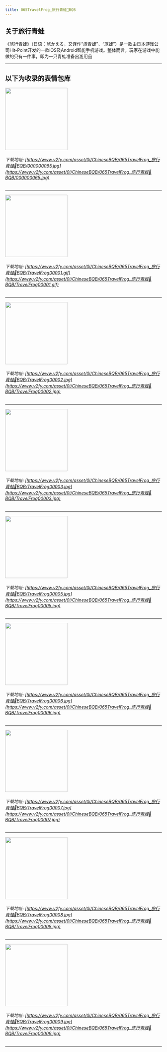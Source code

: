 ```yaml
---
title: 065TravelFrog_旅行青蛙🐸BQB
---
```


## 关于旅行青蛙

《旅行青蛙》（日语：旅かえる，又译作“旅青蛙”、“旅蛙”）是一款由日本游戏公司Hit-Point开发的一款iOS及Android智能手机游戏。整体而言，玩家在游戏中能做的只有一件事，即为一只青蛙准备出游用品


------
## 以下为收录的表情包库

<!-- more -->

<img height='200px' style='height:200px;'  src='https://www.v2fy.com/asset/0i/ChineseBQB/065TravelFrog_旅行青蛙🐸BQB/000000065.jpg' data-original='https://www.v2fy.com/asset/0i/ChineseBQB/065TravelFrog_旅行青蛙🐸BQB/000000065.jpg' /><br/><h6>下载地址: [https://www.v2fy.com/asset/0i/ChineseBQB/065TravelFrog_旅行青蛙🐸BQB/000000065.jpg](https://www.v2fy.com/asset/0i/ChineseBQB/065TravelFrog_旅行青蛙🐸BQB/000000065.jpg)</h6><hr/><img height='200px' style='height:200px;'  src='https://www.v2fy.com/asset/0i/ChineseBQB/065TravelFrog_旅行青蛙🐸BQB/TravelFrog00001.gif' data-original='https://www.v2fy.com/asset/0i/ChineseBQB/065TravelFrog_旅行青蛙🐸BQB/TravelFrog00001.gif' /><br/><h6>下载地址: [https://www.v2fy.com/asset/0i/ChineseBQB/065TravelFrog_旅行青蛙🐸BQB/TravelFrog00001.gif](https://www.v2fy.com/asset/0i/ChineseBQB/065TravelFrog_旅行青蛙🐸BQB/TravelFrog00001.gif)</h6><hr/><img height='200px' style='height:200px;'  src='https://www.v2fy.com/asset/0i/ChineseBQB/065TravelFrog_旅行青蛙🐸BQB/TravelFrog00002.jpg' data-original='https://www.v2fy.com/asset/0i/ChineseBQB/065TravelFrog_旅行青蛙🐸BQB/TravelFrog00002.jpg' /><br/><h6>下载地址: [https://www.v2fy.com/asset/0i/ChineseBQB/065TravelFrog_旅行青蛙🐸BQB/TravelFrog00002.jpg](https://www.v2fy.com/asset/0i/ChineseBQB/065TravelFrog_旅行青蛙🐸BQB/TravelFrog00002.jpg)</h6><hr/><img height='200px' style='height:200px;'  src='https://www.v2fy.com/asset/0i/ChineseBQB/065TravelFrog_旅行青蛙🐸BQB/TravelFrog00003.jpg' data-original='https://www.v2fy.com/asset/0i/ChineseBQB/065TravelFrog_旅行青蛙🐸BQB/TravelFrog00003.jpg' /><br/><h6>下载地址: [https://www.v2fy.com/asset/0i/ChineseBQB/065TravelFrog_旅行青蛙🐸BQB/TravelFrog00003.jpg](https://www.v2fy.com/asset/0i/ChineseBQB/065TravelFrog_旅行青蛙🐸BQB/TravelFrog00003.jpg)</h6><hr/><img height='200px' style='height:200px;'  src='https://www.v2fy.com/asset/0i/ChineseBQB/065TravelFrog_旅行青蛙🐸BQB/TravelFrog00005.jpg' data-original='https://www.v2fy.com/asset/0i/ChineseBQB/065TravelFrog_旅行青蛙🐸BQB/TravelFrog00005.jpg' /><br/><h6>下载地址: [https://www.v2fy.com/asset/0i/ChineseBQB/065TravelFrog_旅行青蛙🐸BQB/TravelFrog00005.jpg](https://www.v2fy.com/asset/0i/ChineseBQB/065TravelFrog_旅行青蛙🐸BQB/TravelFrog00005.jpg)</h6><hr/><img height='200px' style='height:200px;'  src='https://www.v2fy.com/asset/0i/ChineseBQB/065TravelFrog_旅行青蛙🐸BQB/TravelFrog00006.jpg' data-original='https://www.v2fy.com/asset/0i/ChineseBQB/065TravelFrog_旅行青蛙🐸BQB/TravelFrog00006.jpg' /><br/><h6>下载地址: [https://www.v2fy.com/asset/0i/ChineseBQB/065TravelFrog_旅行青蛙🐸BQB/TravelFrog00006.jpg](https://www.v2fy.com/asset/0i/ChineseBQB/065TravelFrog_旅行青蛙🐸BQB/TravelFrog00006.jpg)</h6><hr/><img height='200px' style='height:200px;'  src='https://www.v2fy.com/asset/0i/ChineseBQB/065TravelFrog_旅行青蛙🐸BQB/TravelFrog00007.jpg' data-original='https://www.v2fy.com/asset/0i/ChineseBQB/065TravelFrog_旅行青蛙🐸BQB/TravelFrog00007.jpg' /><br/><h6>下载地址: [https://www.v2fy.com/asset/0i/ChineseBQB/065TravelFrog_旅行青蛙🐸BQB/TravelFrog00007.jpg](https://www.v2fy.com/asset/0i/ChineseBQB/065TravelFrog_旅行青蛙🐸BQB/TravelFrog00007.jpg)</h6><hr/><img height='200px' style='height:200px;'  src='https://www.v2fy.com/asset/0i/ChineseBQB/065TravelFrog_旅行青蛙🐸BQB/TravelFrog00008.jpg' data-original='https://www.v2fy.com/asset/0i/ChineseBQB/065TravelFrog_旅行青蛙🐸BQB/TravelFrog00008.jpg' /><br/><h6>下载地址: [https://www.v2fy.com/asset/0i/ChineseBQB/065TravelFrog_旅行青蛙🐸BQB/TravelFrog00008.jpg](https://www.v2fy.com/asset/0i/ChineseBQB/065TravelFrog_旅行青蛙🐸BQB/TravelFrog00008.jpg)</h6><hr/><img height='200px' style='height:200px;'  src='https://www.v2fy.com/asset/0i/ChineseBQB/065TravelFrog_旅行青蛙🐸BQB/TravelFrog00009.jpg' data-original='https://www.v2fy.com/asset/0i/ChineseBQB/065TravelFrog_旅行青蛙🐸BQB/TravelFrog00009.jpg' /><br/><h6>下载地址: [https://www.v2fy.com/asset/0i/ChineseBQB/065TravelFrog_旅行青蛙🐸BQB/TravelFrog00009.jpg](https://www.v2fy.com/asset/0i/ChineseBQB/065TravelFrog_旅行青蛙🐸BQB/TravelFrog00009.jpg)</h6><hr/>